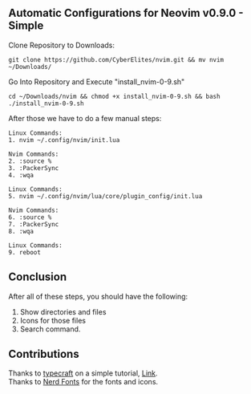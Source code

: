 ## Automatic Configurations for Neovim v0.9.0 - Simple

Clone Repository to Downloads:
```
git clone https://github.com/CyberElites/nvim.git && mv nvim ~/Downloads/
```

Go Into Repository and Execute "install_nvim-0-9.sh"
```
cd ~/Downloads/nvim && chmod +x install_nvim-0-9.sh && bash ./install_nvim-0-9.sh
```

After those we have to do a few manual steps:
```
Linux Commands:
1. nvim ~/.config/nvim/init.lua

Nvim Commands:
2. :source %
3. :PackerSync
4. :wqa

Linux Commands:
5. nvim ~/.config/nvim/lua/core/plugin_config/init.lua

Nvim Commands:
6. :source %
7. :PackerSync
8. :wqa

Linux Commands:
9. reboot
```

## Conclusion
After all of these steps, you should have the following:
1. Show directories and files
2. Icons for those files
3. Search command.

## Contributions
Thanks to <a href="https://www.youtube.com/@typecraft_dev">typecraft</a> on a simple tutorial, <a href="https://www.youtube.com/watch?v=J9yqSdvAKXY">Link</a>.
<br>
Thanks to <a href="https://www.nerdfonts.com/">Nerd Fonts</a> for the fonts and icons.

